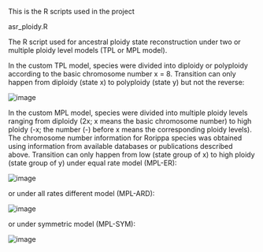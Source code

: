 This is the R scripts used in the project

asr_ploidy.R

The R script used for ancestral ploidy state reconstruction under two or multiple ploidy level models (TPL or MPL model).

In the custom TPL model, species were divided into diploidy or polyploidy according to the basic chromosome number x = 8. Transition can only happen from diploidy (state x) to polyploidy (state y) but not the reverse:

![image](https://user-images.githubusercontent.com/48637894/169685702-59f9a106-f34b-4758-9971-fc8c3210c5b2.png)

In the custom MPL model, species were divided into multiple ploidy levels ranging from diploidy (2x; x means the basic chromosome number) to high ploidy (-x; the number (-) before x means the corresponding ploidy levels). The chromosome number information for Rorippa species was obtained using information from available databases or publications described above. Transition can only happen from low (state group of x) to high ploidy (state group of y) 
under equal rate model (MPL-ER):

![image](https://user-images.githubusercontent.com/48637894/169685589-bec51aac-3a29-428d-bb15-4742ba223410.png)

or under all rates different model (MPL-ARD):

![image](https://user-images.githubusercontent.com/48637894/169685627-eab838f2-2e82-40b6-ab39-ac8c2f94dc6f.png)

or under symmetric model (MPL-SYM):

![image](https://user-images.githubusercontent.com/48637894/169685638-67863d13-d0e2-48c6-83bd-05e0e0fb4023.png)
